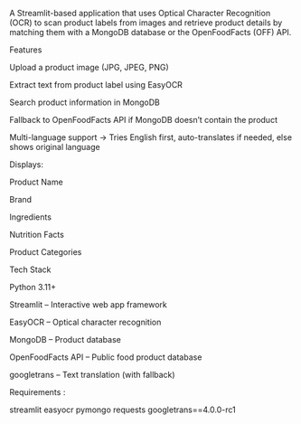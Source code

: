 A Streamlit-based application that uses Optical Character Recognition (OCR) to scan product labels from images and retrieve product details by matching them with a MongoDB database or the OpenFoodFacts (OFF) API.

Features

Upload a product image (JPG, JPEG, PNG)

Extract text from product label using EasyOCR

Search product information in MongoDB

Fallback to OpenFoodFacts API if MongoDB doesn’t contain the product

Multi-language support → Tries English first, auto-translates if needed, else shows original language

Displays:

Product Name

Brand

Ingredients

Nutrition Facts

Product Categories

Tech Stack

Python 3.11+

Streamlit – Interactive web app framework

EasyOCR – Optical character recognition

MongoDB – Product database

OpenFoodFacts API – Public food product database

googletrans – Text translation (with fallback)

Requirements :

streamlit
easyocr
pymongo
requests
googletrans==4.0.0-rc1
